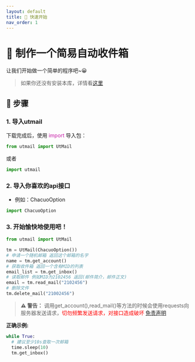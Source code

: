 ```yaml
---
layout: default
title: 🚀 快速开始
nav_order: 1
---
```


# 🚀 制作一个简易自动收件箱
让我们开始做一个简单的程序吧~😀
> 如果你还没有安装本库，详情看[这里](index.md)

## 📕 步骤

### 1. 导入utmail

下载完成后，使用 <font color=#c71fa8>import</font> 导入包：

```python
from utmail import UtMail
```
或者

```python
import utmail
```
### 2. 导入你喜欢的api接口
- 例如：ChacuoOption

```python
import ChacuoOption
```

### 3. 开始愉快地使用吧！
```python
from utmail import UtMail

tm = UtMail(ChacuoOption())
# 申请一个随机邮箱 返回这个邮箱的名字
name = tm.get_account()
# 获取收件箱 返回一个含有MID的列表
email_list = tm.get_inbox()
# 读取邮件 例如MID为2102456 返回(邮件简介，邮件正文)
email = tm.read_mail("2102456")
# 删除文件
tm.delete_mail("21002456")
```

> **⚠ 警告：** 调用get_account(),read_mail()等方法的时候会使用requests向服务器发送请求，<font color=red>切勿频繁发送请求，对接口造成破坏</font> [免责声明](index.md)

**正确示例:**
```python
while True:
  # 建议至少10s查取一次邮箱
  time.sleep(10)
  tm.get_inbox()
```
